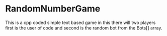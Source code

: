 # RandomNumberGame
This is a cpp coded simple text based game in this there will two players first is the user of code and second is the random bot from the Bots[] array.
